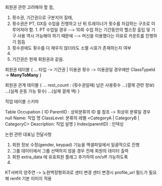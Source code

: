 
회원권 관련 고려해야 할 점,

1. 횟수권, 기간권으로 구분지어 질때,
2. 횟수권은 PT, GX등 수업을 진행하고 난 뒤 트레이너가 횟수를 차감하는 구조로 이루어져야 함.
		1. PT 수업일 경우 
		--> 10회 수업 하는 기간동안의 헬스장 출입 및 기구 사용 역시 가능해야 하기 때문에 
		--> 머신을 이용했다는 이유로 카운트를 진행하기 힘듬
3. 횟수권에도 횟수를 다 채우지 않더라도 소멸 시효가 존재하는지 여부
4. 
5. 기간권은 현재 회원권과 같음.

회원권 테이블 {
  ...
  타입 -> 기간권 | 이용권
  횟수 -> 이용권일 경우에만 
  ClassTypeId -> **ManyToMany**
}

회원권 관계 테이블 {
  ...
  rest_count : (횟수권일때) 남은 사용횟수
  ...(결제 관련 정보)
  ...(실제 운동 가능 횟수)
  ...(실제 결제 액)
}

직업 테이블 스키마

Table Occupation {
   ID <pk>
   ParentID : 상위분류의 ID 를 참조 -> 최상위 분류일 경우 null
   Name: 직업 명
   ClassLevel: 분류의 레벨 <CategoryA | CategoryB | CategoryC>
   Description: 직업 설명
 }
   Index(parentID) : 인덱싱
 


논현 관련 대표님 전달사항
1. 회원 정보 수정(gender, keypad) 기능을 엑셀파일에서 일괄적으로 진행
2. 그룹 데이터에서 그룹 선택하지 않을 경우 전체 회원의 데이터 출력
3. 회원 extra_data 에 유효회원 플래그 추가하여 on/off 가능하도록
4. 


KT서버의 양주연 -> 노원백정형외과로 센터 변경
센터 변경시 profile_url 필드가 필요해 renfit 기본 이미지 적용